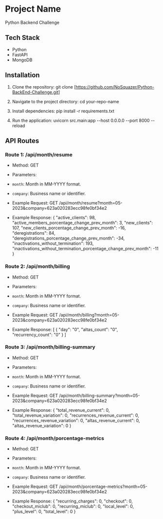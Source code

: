 # Project Name

Python Backend Challenge

## Tech Stack

- Python
- FastAPI
- MongoDB

## Installation

1. Clone the repository:
   git clone [https://github.com/NoSquazer/Python-BackEnd-Challenge.git]

2. Navigate to the project directory:
   cd your-repo-name

3. Install dependencies:
   pip install -r requirements.txt

4. Run the application:
   uvicorn src.main:app --host 0.0.0.0 --port 8000 --reload

## API Routes

### Route 1: /api/month/resume

- Method: GET
- Parameters:
- `month`: Month in MM-YYYY format.
- `company`: Business name or identifier.

- Example Request:
  GET /api/month/resume?month=05-2023&company=623a020283ecc98fe0bf34e2

- Example Response:
  {
  "active_clients": 98,
  "active_members_porcentage_change_prev_month": 3,
  "new_clients": 107,
  "new_clients_porcentage_change_prev_month": -16,
  "deregistrations": 84,
  "deregistrations_porcentage_change_prev_month": -34,
  "inactivations_without_termination": 193,
  "inactivations_without_termination_porcentage_change_prev_month": -11
  }

### Route 2: /api/month/billing

- Method: GET
- Parameters:
- `month`: Month in MM-YYYY format.
- `company`: Business name or identifier.

- Example Request:
  GET /api/month/billing?month=05-2023&company=623a020283ecc98fe0bf34e2

- Example Response:
  [
  {
  "day": "0",
  "altas_count": "0",
  "recurrency_count": "0"
  }
  ]

### Route 3: /api/month/billing-summary

- Method: GET
- Parameters:
- `month`: Month in MM-YYYY format.
- `company`: Business name or identifier.

- Example Request:
  GET /api/month/billing-summary?month=05-2023&company=623a020283ecc98fe0bf34e2

- Example Response:
  {
  "total_revenue_current": 0,
  "total_revenue_variation": 0,
  "recurrences_revenue_current": 0,
  "recurrences_revenue_variation": 0,
  "altas_revenue_current": 0,
  "altas_revenue_variation": 0
  }

### Route 4: /api/month/porcentage-metrics

- Method: GET
- Parameters:
- `month`: Month in MM-YYYY format.
- `company`: Business name or identifier.

- Example Request:
  GET /api/month/porcentage-metrics?month=05-2023&company=623a020283ecc98fe0bf34e2

- Example Response:
  {
  "recurring_charges": 0,
  "checkout": 0,
  "checkout_miclub": 0,
  "recurring_miclub": 0,
  "local_level": 0,
  "plus_level": 0,
  "total_level": 0
  }
